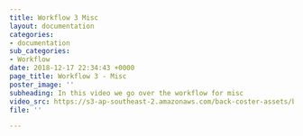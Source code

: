 ```yaml
---
title: Workflow 3 Misc
layout: documentation
categories:
- documentation
sub_categories:
- Workflow
date: 2018-12-17 22:34:43 +0000
page_title: Workflow 3 - Misc
poster_image: ''
subheading: In this video we go over the workflow for misc
video_src: https://s3-ap-southeast-2.amazonaws.com/back-coster-assets/bp-training-videos/Workflow+3+Misc.mp4
file: ''

---
```

